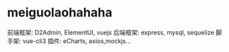 # meiguolaohahaha

前端框架: D2Admin, ElementUI, vuejs
后端框架: express, mysql, sequelize
脚手架: vue-cli3
插件: eCharts, axios,mockjs...
